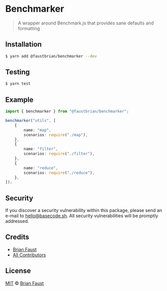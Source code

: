 # Benchmarker

> A wrapper around Benchmark.js that provides sane defaults and formatting

## Installation

```bash
$ yarn add @faustbrian/benchmarker --dev
```

## Testing

```bash
$ yarn test
```

## Example

```ts
import { benchmarker } from "@faustbrian/benchmarker";

benchmarker("utils", [
	{
		name: "map",
		scenarios: require("./map"),
	},
	{
		name: "filter",
		scenarios: require("./filter"),
	},
	{
		name: "reduce",
		scenarios: require("./reduce"),
	},
]);
```

## Security

If you discover a security vulnerability within this package, please send an e-mail to hello@basecode.sh. All security vulnerabilities will be promptly addressed.

## Credits

-   [Brian Faust](https://github.com/faustbrian)
-   [All Contributors](../../../../contributors)

## License

[MIT](LICENSE) © [Brian Faust](https://brianfaust.me)
